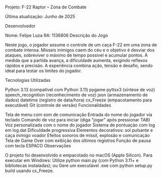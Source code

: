 Projeto: F-22 Raptor – Zona de Combate

Última atualização: Junho de 2025

Desenvolvedor 

Nome: Felipe Luza
RA: 1136806
Descrição do Jogo

Neste jogo, o jogador assume o controle de um caça F-22 em uma zona de combate intensa.
Mísseis inimigos caem do céu e o objetivo é desviar dos ataques, sobreviver o máximo de tempo possível e acumular pontos.
À medida que a partida avança, a dificuldade aumenta, exigindo reflexos rápidos e precisão.
A experiência combina ação, tensão e desafio, sendo ideal para testar os limites do jogador.

Tecnologias Utilizadas

Python 3.13 (compatível com Python 3.11)
pygame
pyttsx3 (síntese de voz)
speech_recognition (reconhecimento de voz)
json (armazenamento de dados)
datetime (registro de data/hora)
cx_Freeze (empacotamento para executável)
Git (controle de versão)
Funcionalidades

Tela de menu com som de comunicação
Entrada do nome do jogador via teclado
Comando de voz para iniciar (diga "jogar" após pressionar TAB)
Voz personalizada com o nome do jogador
Sistema de pontuação com log em log.dat
Dificuldade progressiva
Elementos decorativos: sol pulsante e caça inimigo voador
Efeitos sonoros de míssil, explosão e comunicação
Tela de Game Over com exibição dos últimos registros
Função de pausa com tecla ESPACO
Observações

O projeto foi desenvolvido e empacotado no macOS (Apple Silicon).
Para executar em Windows:
Utilize python main.py (com Python 3.11+ e bibliotecas instaladas); ou
Gere um executável .exe com python setup.py build usando cx_Freeze.

